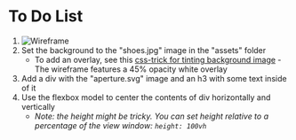 # To Do List
1. ![Wireframe](https://github.com/AllStarCodeOrg/week2.day2.layouts/blob/master/totalCenter/wireframe.png?raw=true)
2. Set the background to the "shoes.jpg" image in the "assets" folder
   - To add an overlay, see this [css-trick for tinting background image](https://css-tricks.com/tinted-images-multiple-backgrounds/) - The wireframe features a 45% opacity white overlay
3. Add a div with the "aperture.svg" image and an h3 with some text inside of it
4. Use the flexbox model to center the contents of div horizontally and vertically
   - *Note: the height might be tricky. You can set height relative to a percentage of the view window: `height: 100vh`*
 